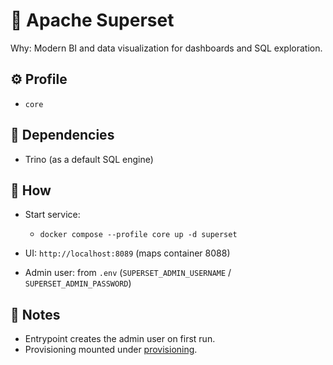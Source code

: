 # 🧩 Apache Superset

Why: Modern BI and data visualization for dashboards and SQL exploration.

## ⚙️ Profile

- `core`

## 🔗 Dependencies

- Trino (as a default SQL engine)

## 🚀 How

- Start service:
  - `docker compose --profile core up -d superset`

- UI: `http://localhost:8089` (maps container 8088)
- Admin user: from `.env` (`SUPERSET_ADMIN_USERNAME` / `SUPERSET_ADMIN_PASSWORD`)

## 📝 Notes

- Entrypoint creates the admin user on first run.
- Provisioning mounted under [provisioning](provisioning).
